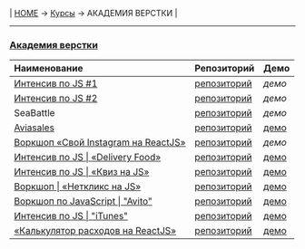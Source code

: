 | [HOME](https://github.com/vik-vavilikhin/vik-vavilikhin.github.io) 
&rarr; [Курсы](https://github.com/vik-vavilikhin/Courses) &rarr; АКАДЕМИЯ ВЕРСТКИ |

-------------------------------------------------------------------------------
### **[Академия верстки](https://glo-academy.ru/frontenddeveloper/)**

|                Наименование                |    Репозиторий    |    Демо    |
|:-------------------------------------------|:------------------|:-----------|
|[Интенсив по JS #1][1.0]                    |[репозиторий][1.1] |_демо_      |
|[Интенсив по JS #2][2.0]                    |[репозиторий][2.1] |_демо_      |
|SeaBattle                                   |[репозиторий][3.1] |_демо_      |
|[Aviasales][4.0]                            |[репозиторий][4.1] |[демо][4.2] |
|[Воркшоп «Свой Instagram на ReactJS»][5.0]  |[репозиторий][5.1] |_демо_      |
|[Интенсив по JS \| «Delivery Food»][6.0]    |[репозиторий][6.1] |[демо][6.2] |
|[Интенсив по JS \| «Квиз на JS»][7.0]       |[репозиторий][7.1] |[демо][7.2] |
|[Воркшоп \| «Неткликс на JS»][8.0]          |[репозиторий][8.1] |[демо][8.2] |
|[Воркшоп по JavaScript \| "Avito"][9.0]     |[репозиторий][9.1] |[демо][9.2] |
|[Интенсив по JS \| "iTunes"][10.0]          |[репозиторий][10.1]|[демо][10.2]|
|[«Калькулятор расходов на ReactJS»][11.0]   |[репозиторий][11.1]|[демо][11.2]|

[1.0]: https://www.youtube.com/watch?v=NHB0OJg9CMU  "Интенсив по JS #1"
[1.1]: https://github.com/vik-vavilikhin/Courses/tree/master/GloAcademy/JS/IntensiveJS%231

[2.0]: https://www.youtube.com/watch?v=lzwieQQDxLY&list=PLSoSRmO9N3goLCoLIVP2HEqlDozvJnkh0&index=4  "Интенсив по JS #2"
[2.1]: https://github.com/vik-vavilikhin/Courses/tree/master/GloAcademy/JS/IntensiveJS%232

[3.1]: https://github.com/vik-vavilikhin/Courses/tree/master/GloAcademy/JS/IntensiveJS%233SeaBattle

[4.0]: https://www.youtube.com/playlist?list=PLSoSRmO9N3gqYueq0r5kjU1LjRa-iVSjn "Aviasales"
[4.1]: https://github.com/vik-vavilikhin/Courses/tree/master/GloAcademy/JS/IntensiveJS%234Aviasales
[4.2]: https://vik-vavilikhin.github.io/Courses/GloAcademy/JS/IntensiveJS%234Aviasales/ "Демо"

[5.0]: https://study.up-skills.ru/teach/control/stream/view/id/9053832  "Воркшоп «Свой Instagram на ReactJs»"
[5.1]: https://github.com/vik-vavilikhin/Courses/tree/master/GloAcademy/JS/WorkShop_React

[6.0]: https://study.up-skills.ru/teach/control/stream/view/id/184641829  "Пишем «Delivery Food» на JavaScript"
[6.1]: https://github.com/vik-vavilikhin/Courses/tree/master/GloAcademy/JS/IntensiveJS%237delivery-food
[6.2]: https://vik-vavilikhin.github.io/Courses/GloAcademy/JS/IntensiveJS%237delivery-food/ "Демо"

[7.0]: https://www.youtube.com/playlist?list=PLSoSRmO9N3grMtQ5ckqFoRMGUynpuoa3Q   "«Квиз на JS»"
[7.1]: https://github.com/vik-vavilikhin/Courses/tree/master/GloAcademy/JS/IntensiveJS%235Burger
[7.2]: https://vik-vavilikhin.github.io/Courses/GloAcademy/JS/IntensiveJS%235Burger/  "Демо"

[8.0]: https://www.youtube.com/playlist?list=PLSoSRmO9N3gpaNUJr9Bpj1qIcUUjEQUiB "«Netclick на JS»"
[8.1]: https://github.com/vik-vavilikhin/Courses/tree/master/GloAcademy/JS/WorkShop_netclicks
[8.2]: https://vik-vavilikhin.github.io/Courses/GloAcademy/JS/WorkShop_netclicks/ "Демо"

[9.0]: https://www.youtube.com/playlist?list=PLSoSRmO9N3grfdU789ifSVBOpGHdg0M4W "Воркшоп по JS «Avito»"
[9.1]: https://github.com/vik-vavilikhin/Courses/tree/master/GloAcademy/JS/WorkShop_Avito
[9.2]: https://vik-vavilikhin.github.io/Courses/GloAcademy/JS/WorkShop_Avito/ "Демо"

[10.0]: https://www.youtube.com/playlist?list=PLSoSRmO9N3goIGWnh7KLXtqPDbgiV8Dia "Интенсив по JS «iTunes»"
[10.1]: https://github.com/vik-vavilikhin/Courses/tree/master/GloAcademy/JS/IntensiveJS%236Tunes
[10.2]: https://vik-vavilikhin.github.io/Courses/GloAcademy/JS/IntensiveJS%236Tunes/  "Демо"

[11.0]: https://www.youtube.com/playlist?list=PLSoSRmO9N3grno9T8qBIY1DPe80kwf_p5 "«Калькулятор расходов на ReactJS»"
[11.1]: https://github.com/vik-vavilikhin/Courses/tree/master/GloAcademy/JS/WorkShop_React_moneyCalc
[11.2]: https://vik-vavilikhin.github.io/Courses/GloAcademy/JS/WorkShop_React_moneyCalc/ "Демо"